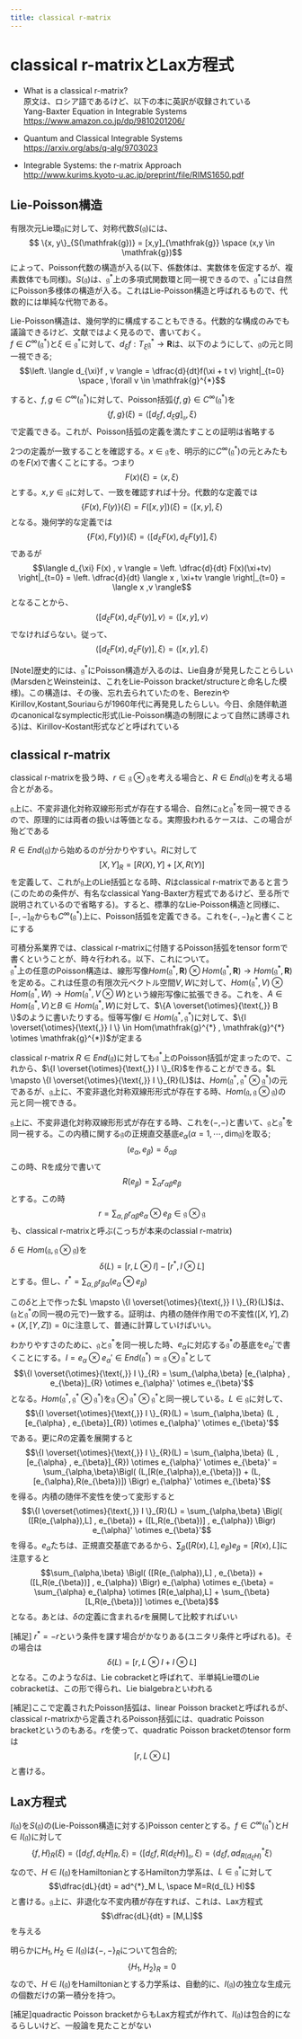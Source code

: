 ```yaml
---
title: classical r-matrix
---
```

# classical r-matrixとLax方程式
- What is a classical r-matrix?\
原文は、ロシア語であるけど、以下の本に英訳が収録されている\
Yang-Baxter Equation in Integrable Systems\
https://www.amazon.co.jp/dp/9810201206/


- Quantum and Classical Integrable Systems\
https://arxiv.org/abs/q-alg/9703023

- Integrable Systems: the r-matrix Approach\
http://www.kurims.kyoto-u.ac.jp/preprint/file/RIMS1650.pdf


## Lie-Poisson構造

有限次元Lie環$\mathfrak{g}$に対して、対称代数$S(\mathfrak{g})$には、
$$ \{x, y\}_{S(\mathfrak{g})} = [x,y]_{\mathfrak{g}} \space (x,y \in \mathfrak{g})$$
によって、Poisson代数の構造が入る(以下、係数体は、実数体を仮定するが、複素数体でも同様)。$S(\mathfrak{g})$は、$\mathfrak{g}^{*}$上の多項式関数環と同一視できるので、$\mathfrak{g}^{*}$には自然にPoisson多様体の構造が入る。これはLie-Poisson構造と呼ばれるもので、代数的には単純な代物である。


Lie-Poisson構造は、幾何学的に構成することもできる。代数的な構成のみでも議論できるけど、文献ではよく見るので、書いておく。\
$f \in C^{\infty}(\mathfrak{g}^{*})$と$\xi \in \mathfrak{g}^{*}$に対して、$d_{\xi}f : T_{\xi} \mathfrak{g}^{*} \to \mathbf{R}$は、以下のようにして、$\mathfrak{g}$の元と同一視できる;
$$\left. \langle d_{\xi}f , v \rangle = \dfrac{d}{dt}f(\xi + t v) \right|_{t=0} \space , \forall v \in \mathfrak{g}^{*}$$

すると、$f,g \in C^{\infty}(\mathfrak{g}^{*})$に対して、Poisson括弧$\{f,g\} \in C^{\infty}(\mathfrak{g}^{*})$を
$$\{f,g\}(\xi) = \langle [d_{\xi} f , d_{\xi}g]_{\mathfrak{g}} , \xi \rangle$$
で定義できる。これが、Poisson括弧の定義を満たすことの証明は省略する


2つの定義が一致することを確認する。$x \in \mathfrak{g}$を、明示的に$C^{\infty}(\mathfrak{g}^{*})$の元とみたものを$F(x)$で書くことにする。つまり
$$F(x)(\xi) = \langle x , \xi \rangle$$
とする。$x,y \in \mathfrak{g}$に対して、一致を確認すれば十分。代数的な定義では
$$\{F(x),F(y)\}(\xi) = F([x,y])(\xi) = \langle [x,y] , \xi \rangle$$
となる。幾何学的な定義では
$$\{F(x),F(y)\}(\xi) = \langle [d_{\xi}F(x) , d_{\xi}F(y)] ,\xi \rangle$$
であるが
$$\langle d_{\xi} F(x) , v \rangle = \left. \dfrac{d}{dt} F(x)(\xi+tv) \right|_{t=0} = \left. \dfrac{d}{dt} \langle x , \xi+tv \rangle \right|_{t=0} = \langle x ,v \rangle$$
となることから、
$$\langle [d_{\xi}F(x) , d_{\xi}F(y)] , v \rangle = \langle [x,y] , v \rangle$$
でなければらない。従って、
$$\langle [d_{\xi}F(x) , d_{\xi}F(y)] , \xi \rangle = \langle [x,y] , \xi \rangle$$


[Note]歴史的には、$\mathfrak{g}^{*}$にPoisson構造が入るのは、Lie自身が発見したことらしい(MarsdenとWeinsteinは、これをLie-Poisson bracket/structureと命名した模様)。この構造は、その後、忘れ去られていたのを、BerezinやKirillov,Kostant,Souriauらが1960年代に再発見したらしい。今日、余随伴軌道のcanonicalなsymplectic形式(Lie-Poisson構造の制限によって自然に誘導される)は、Kirillov-Kostant形式などと呼ばれている


## classical r-matrix
classical r-matrixを扱う時、$r \in \mathfrak{g} \otimes \mathfrak{g}$を考える場合と、$R \in End(\mathfrak{g})$を考える場合とがある。

$\mathfrak{g}$上に、不変非退化対称双線形形式が存在する場合、自然に$\mathfrak{g}$と$\mathfrak{g}^{*}$を同一視できるので、原理的には両者の扱いは等価となる。実際扱われるケースは、この場合が殆どである

$R \in End(\mathfrak{g})$から始めるのが分かりやすい。$R$に対して
$$[X,Y]_{R} = [R(X),Y] + [X,R(Y)]$$
を定義して、これが$\mathfrak{g}$上のLie括弧となる時、$R$はclassical r-matrixであると言う(このための条件が、有名なclassical Yang-Baxter方程式であるけど、至る所で説明されているので省略する)。すると、標準的なLie-Poisson構造と同様に、$[-,-]_{R}$からも$C^{\infty}(\mathfrak{g}^{*})$上に、Poisson括弧を定義できる。これを$\{-,-\}_{R}$と書くことにする


可積分系業界では、classical r-matrixに付随するPoisson括弧をtensor formで書くということが、時々行われる。以下、これについて。\
$\mathfrak{g}^{*}$上の任意のPoisson構造は、線形写像$Hom(\mathfrak{g}^{*} , \mathbf{R}) \otimes Hom(\mathfrak{g}^{*} , \mathbf{R}) \to Hom(\mathfrak{g}^{*} , \mathbf{R})$を定める。これは任意の有限次元ベクトル空間$V,W$に対して、$Hom(\mathfrak{g}^{*} , V) \otimes Hom(\mathfrak{g}^{*},W) \to Hom(\mathfrak{g}^{*} , V \otimes W)$という線形写像に拡張できる。これを、$A \in Hom(\mathfrak{g}^{*} , V)$と$B \in Hom(\mathfrak{g}^{*},W)$に対して、$\{A \overset{\otimes}{\text{,}} B \}$のように書いたりする。恒等写像$I \in Hom(\mathfrak{g}^{*} , \mathfrak{g}^{*})$に対して、$\{I \overset{\otimes}{\text{,}} I \} \in Hom(\mathfrak{g}^{*} , \mathfrak{g}^{*} \otimes \mathfrak{g}^{*})$が定まる


classical r-matrix $R \in End(\mathfrak{g})$に対しても$\mathfrak{g}^{*}$上のPoisson括弧が定まったので、これから、$\{I \overset{\otimes}{\text{,}} I \}_{R}$を作ることができる。$L \mapsto \{I \overset{\otimes}{\text{,}} I \}_{R}(L)$は、$Hom(\mathfrak{g}^{*} , \mathfrak{g}^{*} \otimes \mathfrak{g}^{*})$の元であるが、$\mathfrak{g}$上に、不変非退化対称双線形形式が存在する時、$Hom(\mathfrak{g} , \mathfrak{g} \otimes \mathfrak{g})$の元と同一視できる。


$\mathfrak{g}$上に、不変非退化対称双線形形式が存在する時、これを$(- \text{,} -)$と書いて、$\mathfrak{g}$と$\mathfrak{g}^{*}$を同一視する。この内積に関する$\mathfrak{g}$の正規直交基底$e_{\alpha}(\alpha=1 , \cdots , \mathrm{dim} \mathfrak{g})$を取る;
$$(e_{\alpha} , e_{\beta}) = \delta_{\alpha \beta}$$
この時、Rを成分で書いて
$$R(e_{\beta}) = \sum_{\alpha} r_{\alpha \beta} e_{\beta}$$
とする。この時
$$r = \displaystyle \sum_{\alpha,\beta} r_{\alpha \beta} e_{\alpha} \otimes e_{\beta} \in \mathfrak{g} \otimes \mathfrak{g}$$
も、classical r-matrixと呼ぶ(こっちが本来のclassial r-matrix)

$\delta \in Hom(\mathfrak{g} , \mathfrak{g} \otimes \mathfrak{g})$を
$$\delta(L) = [r , L \otimes I] - [r^{*} , I \otimes L]$$
とする。但し、$r^{*} = \sum_{\alpha,\beta} r_{\beta \alpha} (e_{\alpha} \otimes e_{\beta})$


この$\delta$と上で作った$L \mapsto \{I \overset{\otimes}{\text{,}} I \}_{R}(L)$は、($\mathfrak{g}$と$\mathfrak{g}^{*}$の同一視の元で)一致する。証明は、内積の随伴作用での不変性$([X,Y],Z) + (X,[Y,Z]) = 0$に注意して、普通に計算していけばいい。

わかりやすさのために、$\mathfrak{g}$と$\mathfrak{g}^{*}$を同一視した時、$e_{\alpha}$に対応する$\mathfrak{g}^{*}$の基底を$e_{\alpha}'$で書くことにする。$I = e_{\alpha} \otimes e_{\alpha}' \in End(\mathfrak{g}^{*}) \simeq \mathfrak{g} \otimes \mathfrak{g}^{*}$として
$$\{I \overset{\otimes}{\text{,}} I \}_{R} = \sum_{\alpha,\beta} [e_{\alpha} , e_{\beta}]_{R} \otimes e_{\alpha}' \otimes e_{\beta}'$$
となる。$Hom(\mathfrak{g}^{*} , \mathfrak{g}^{*} \otimes \mathfrak{g}^{*})$を$\mathfrak{g} \otimes \mathfrak{g}^{*} \otimes \mathfrak{g}^{*}$と同一視している。$L \in \mathfrak{g}$に対して、
$$\{I \overset{\otimes}{\text{,}} I \}_{R}(L) = \sum_{\alpha,\beta} (L , [e_{\alpha} , e_{\beta}]_{R}) \otimes e_{\alpha}' \otimes e_{\beta}'$$
である。更に$R$の定義を展開すると
$$\{I \overset{\otimes}{\text{,}} I \}_{R}(L) = \sum_{\alpha,\beta} (L , [e_{\alpha} , e_{\beta}]_{R}) \otimes e_{\alpha}' \otimes e_{\beta}' = \sum_{\alpha,\beta}\Bigl( (L,[R(e_{\alpha}),e_{\beta}]) + (L,[e_{\alpha},R(e_{\beta})]) \Bigr) e_{\alpha}' \otimes e_{\beta}'$$
を得る。内積の随伴不変性を使って変形すると
$$\{I \overset{\otimes}{\text{,}} I \}_{R}(L) = \sum_{\alpha,\beta} \Bigl( ([R(e_{\alpha}),L] , e_{\beta}) + ([L,R(e_{\beta})] , e_{\alpha}) \Bigr) e_{\alpha}' \otimes e_{\beta}'$$
を得る。$e_{\alpha}$たちは、正規直交基底であるから、$\sum_{\beta} ([R(x),L] , e_{\beta}) e_{\beta} = [R(x),L]$に注意すると
$$\sum_{\alpha,\beta} \Bigl( ([R(e_{\alpha}),L] , e_{\beta}) + ([L,R(e_{\beta})] , e_{\alpha}) \Bigr) e_{\alpha} \otimes e_{\beta} = \sum_{\alpha} e_{\alpha} \otimes [R(e_\alpha),L] + \sum_{\beta} [L,R(e_{\beta})] \otimes e_{\beta}$$
となる。あとは、$\delta$の定義に含まれる$r$を展開して比較すればいい

[補足] $r^{*}=-r$という条件を課す場合がかなりある(ユニタリ条件と呼ばれる)。その場合は
$$\delta(L) = [r , L \otimes I + I \otimes L]$$
となる。このような$\delta$は、Lie cobracketと呼ばれて、半単純Lie環のLie cobracketは、この形で得られ、Lie bialgebraといわれる

[補足]ここで定義されたPoisson括弧は、linear Poisson bracketと呼ばれるが、classical r-matrixから定義されるPoisson括弧には、quadratic Poisson bracketというのもある。$r$を使って、quadratic Poisson bracketのtensor formは
$$[r , L \otimes L]$$
と書ける。


## Lax方程式

$I(\mathfrak{g})$を$S(\mathfrak{g})$の(Lie-Poisson構造に対する)Poisson centerとする。$f \in C^{\infty}(\mathfrak{g}^{*})$と$H \in I(\mathfrak{g})$に対して
$$\{f, H\}_{R}(\xi) = \langle [d_{\xi}f , d_{\xi} H]_{R} , \xi \rangle = \langle [d_{\xi}f , R(d_{\xi}H)]_{\mathfrak{g}}, \xi \rangle =\langle d_{\xi}f ,ad^{*}_{R(d_{\xi}H)} \xi\rangle$$
なので、$H \in I(\mathfrak{g})$をHamiltonianとするHamilton力学系は、$L \in \mathfrak{g}^{*}$に対して
$$\dfrac{dL}{dt} = ad^{*}_M L, \space M=R(d_{L} H)$$
と書ける。$\mathfrak{g}$上に、非退化な不変内積が存在すれば、これは、Lax方程式
$$\dfrac{dL}{dt} = [M,L]$$
を与える


明らかに$H_1,H_2 \in I(\mathfrak{g})$は$\{-,-\}_{R}$について包合的;
$$\{H_1,H_2\}_{R}=0$$
なので、$H \in I(\mathfrak{g})$をHamiltonianとする力学系は、自動的に、$I(\mathfrak{g})$の独立な生成元の個数だけの第一積分を持つ。


[補足]quadractic Poisson bracketからもLax方程式が作れて、$I(\mathfrak{g})$は包合的になるらしいけど、一般論を見たことがない



